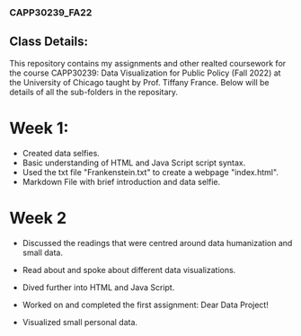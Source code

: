 ### CAPP30239_FA22

## Class Details:

This repository contains my assignments and other realted coursework for the course CAPP30239: Data Visualization for Public Policy (Fall 2022) at the University of Chicago taught by Prof. Tiffany France. Below will be details of all the sub-folders in the repositary.  

# Week 1:

- Created data selfies.
- Basic understanding of HTML and Java Script script syntax.
- Used the txt file "Frankenstein.txt" to create a webpage "index.html".
- Markdown File with brief introduction and data selfie.

# Week 2

- Discussed the readings that were centred around data humanization and small data. 
- Read about and spoke about different data visualizations.
- Dived further into HTML and Java Script. 

- Worked on and completed the first assignment: Dear Data Project!
- Visualized small personal data. 




